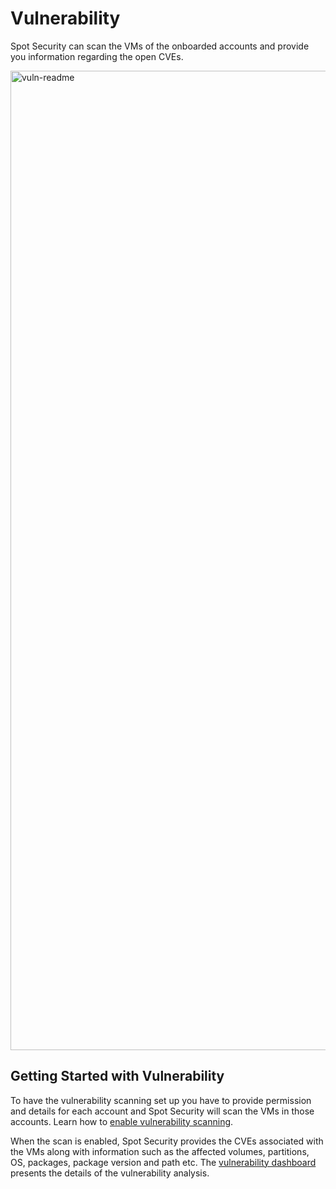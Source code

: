 # Vulnerability

Spot Security can scan the VMs of the onboarded accounts and provide you information regarding the open CVEs. 

<img width="1567" alt="vuln-readme" src="https://github.com/spotinst/help/assets/106514736/0213414c-459e-4d15-a20b-e014497df930">

## Getting Started with Vulnerability 

To have the vulnerability scanning set up you have to provide permission and details for each account and Spot Security will scan the VMs in those accounts. Learn how to [enable vulnerability scanning](link).   

When the scan is enabled, Spot Security provides the CVEs associated with the VMs along with information such as the affected volumes, partitions, OS, packages, package version and path etc. The [vulnerability dashboard](link) presents the details of the vulnerability analysis.  
